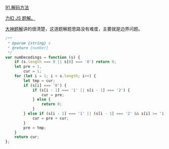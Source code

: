[91.解码方法](https://leetcode-cn.com/problems/decode-ways/submissions/)

[力扣 JS 题解。](https://github.com/GuYueJiaJie/blog/tree/master/%E6%95%B0%E6%8D%AE%E7%BB%93%E6%9E%84%E4%B8%8E%E7%AE%97%E6%B3%95)

[大神题解](https://leetcode-cn.com/problems/decode-ways/solution/c-wo-ren-wei-hen-jian-dan-zhi-guan-de-jie-fa-by-pr/)讲的很清楚，这道题解题思路没有难度，主要就是边界问题。

```javascript
/**
 * @param {string} s
 * @return {number}
 */
var numDecodings = function (s) {
    if (s.length === 0 || s[0] === '0') return 0;
    let pre = 1,
        cur = 1;
    for (let i = 1; i < s.length; i++) {
        let tmp = cur;
        if (s[i] === '0') {
            if (s[i - 1] === '1' || s[i - 1] === '2') {
                cur = pre;
            } else {
                return 0;
            }
        } else if (s[i - 1] === '1' || (s[i - 1] === '2' && s[i] >= '1' && s[i] <= '6')) {
            cur = pre + cur;
        }
        pre = tmp;
    }
    return cur;
};
```
